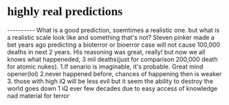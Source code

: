 <link href="https://fonts.googleapis.com/css2?family=Viaoda+Libre&display=swap" rel="stylesheet">

<style>
h1 {
  font-family: 'Viaoda Libre', cursive;
}
</style>
<h1>highly real predictions</h1>
----------
What is a good prediction, soemtimes a realistic one. but what is a realistic scale look like and something that's not?
Steven pinker made a bet years ago predicting a bioterror or bioerror case will not cause 100,000 deaths in next 2 years.
His reasoning was great, really! but now we all knows what happeneded, 3 mil deaths(just for comparison 200,000 death for atomic nukes).
1.If senario is imaginable, it's probable.
Great mind opener(lol)
2.never happened before, chances of happening then is weaker
3. those with high iQ will be less evil
but it seem the ability to destroy the world goes down 1 iQ ever few decades due to easy access of knowledge nad material for terror
